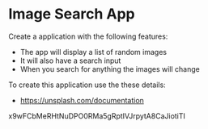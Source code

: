 # Image Search App

Create a application with the following features:

- The app will display a list of random images
- It will also have a search input
- When you search for anything the images will change

To create this application use the these details:

- https://unsplash.com/documentation

x9wFCbMeRHtNuDPO0RMa5gRptIVJrpytA8CaJiotiTI
